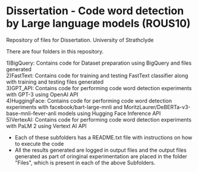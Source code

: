 # Dissertation - Code word detection by Large language models (ROUS10)
Repository of files for Dissertation.
University of Strathclyde

There are four folders in this repository.

1)BigQuery: Contains code for Dataset preparation using BigQuery and files generated  
2)FastText: Contains code for training and testing FastText classifier along with training and testing files generated  
3)GPT_API: Contains code for performing code word detection experiments with GPT-3 using OpenAI API  
4)HuggingFace: Contains code for performing code word detection experiments with facebook/bart-large-mnli and MoritzLaurer/DeBERTa-v3-base-mnli-fever-anli models using Hugging Face Inference API  
5)VertexAI: Contains code for performing code word detection experiments with PaLM 2 using Vertext AI API  

*	Each of these subfolders has a README.txt file with instructions on how to execute the code  
*	All the results generated are logged in output files and the output files generated as part of oringinal experimentation are placed in the folder "Files",
which is present in each of the above Subfolders.  
